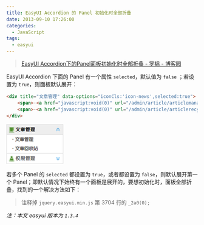 ```yaml
---
title: EasyUI Accordion 的 Panel 初始化时全部折叠
date: 2013-09-10 17:26:00
categories:
  - JavaScript
tags: 
  - easyui
---
```


> [EasyUI Accordion下的Panel面板初始化时全部折叠 - 罗韬 - 博客园](http://www.cnblogs.com/luotaoyeah/p/3312618.html)

EasyUI Accordion 下面的 Panel 有一个属性 `selected`，默认值为 `false` ；若设置为 `true`，则面板默认展开：

```html
<div title="文章管理" data-options="iconCls:'icon-news',selected:true">
    <span>·<a href="javascript:void(0)" url="/admin/article/articlemanage" class="menu-link">文章管理</a></span>
    <span>·<a href="javascript:void(0)" url="/admin/article/articlerecycle" class="menu-link">文章回收站</a></span>
</div>
```

![](/images/easyui-accordion-panel-collapse/easyui-accordion-panel-collapse-001.png)


若多个 Panel 的 `selected` 都设置为 `true`，或者都设置为 `false`，则默认展开第一个 Panel；即默认情况下始终有一个面板是展开的，要想初始化时，面板全部折叠，找到的一个解决方法如下：
> 注释掉 `jquery.easyui.min.js` 第 3704 行的 `_2a0(0);`

_注：本文 easyui 版本为 `1.3.4`_
